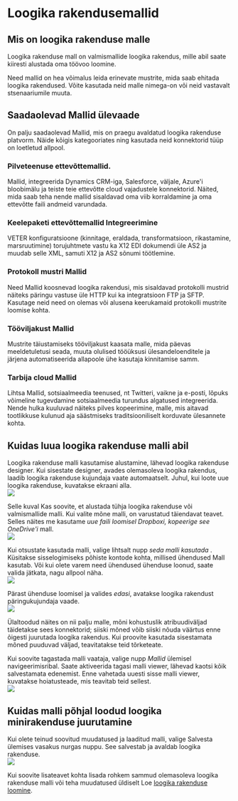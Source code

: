 <properties
 pageTitle="Loogika rakendusemallid | Microsoft Azure'i"
 description="Siit saate teada, mis aitavad teil alustada varem loodud loogika appi mallide kasutamise kohta"
 authors="kevinlam1"
 manager="dwrede"
 editor=""
 services="app-service\logic"
 documentationCenter=""/>

<tags
    ms.service="app-service-logic"
    ms.workload="integration"
    ms.tgt_pltfrm="na"
    ms.devlang="na"
    ms.topic="article"
    ms.date="08/24/2016"
    ms.author="klam"/>

# <a name="logic-app-templates"></a>Loogika rakendusemallid

## <a name="what-are-logic-app-templates"></a>Mis on loogika rakenduse malle

Loogika rakenduse mall on valmismallide loogika rakendus, mille abil saate kiiresti alustada oma töövoo loomine. 

Need mallid on hea võimalus leida erinevate mustrite, mida saab ehitada loogika rakendused. Võite kasutada neid malle nimega-on või neid vastavalt stsenaariumile muuta.

## <a name="overview-of-available-templates"></a>Saadaolevad Mallid ülevaade

On palju saadaolevad Mallid, mis on praegu avaldatud loogika rakenduse platvorm. Näide kõigis kategooriates ning kasutada neid konnektorid tüüp on loetletud allpool.

### <a name="enterprise-cloud-templates"></a>Pilveteenuse ettevõttemallid.
Mallid, integreerida Dynamics CRM-iga, Salesforce, väljale, Azure'i bloobimälu ja teiste teie ettevõtte cloud vajadustele konnektorid. Näited, mida saab teha nende mallid sisaldavad oma viib korraldamine ja oma ettevõtte faili andmeid varundada.

### <a name="enterprise-integration-pack-templates"></a>Keelepaketi ettevõttemallid Integreerimine
VETER konfiguratsioone (kinnitage, eraldada, transformatsioon, rikastamine, marsruutimine) torujuhtmete vastu ka X12 EDI dokumendi üle AS2 ja muudab selle XML, samuti X12 ja AS2 sõnumi töötlemine.

### <a name="protocol-pattern-templates"></a>Protokoll mustri Mallid
Need Mallid koosnevad loogika rakendusi, mis sisaldavad protokolli mustrid näiteks päringu vastuse üle HTTP kui ka integratsioon FTP ja SFTP. Kasutage neid need on olemas või alusena keerukamaid protokolli mustrite loomise kohta.  

### <a name="personal-productivity-templates"></a>Tööviljakust Mallid
Mustrite täiustamiseks tööviljakust kaasata malle, mida päevas meeldetuletusi seada, muuta olulised tööüksusi ülesandeloenditele ja järjena automatiseerida allapoole ühe kasutaja kinnitamise samm.

### <a name="consumer-cloud-templates"></a>Tarbija cloud Mallid
Lihtsa Mallid, sotsiaalmeedia teenused, nt Twitteri, vaikne ja e-posti, lõpuks võimeline tugevdamine sotsiaalmeedia turundus algatused integreerida. Nende hulka kuuluvad näiteks pilves kopeerimine, malle, mis aitavad tootlikkuse kulunud aja säästmiseks traditsiooniliselt korduvate ülesannete kohta. 

## <a name="how-to-create-a-logic-app-using-a-template"></a>Kuidas luua loogika rakenduse malli abil 

Loogika rakenduse malli kasutamise alustamine, lähevad loogika rakenduse designer. Kui sisestate designer, avades olemasoleva loogika rakendus, laadib loogika rakenduse kujundaja vaate automaatselt. Juhul, kui loote uue loogika rakenduse, kuvatakse ekraani alla.  
 ![](../../includes/media/app-service-logic-templates/template7.png)  

Selle kuval Kas soovite, et alustada tühja loogika rakenduse või valmismallide malli. Kui valite mõne malli, on varustatud täiendavat teavet. Selles näites me kasutame *uue faili loomisel Dropboxi, kopeerige see OneDrive'i* mall.  
 ![](../../includes/media/app-service-logic-templates/template2.png)  

Kui otsustate kasutada malli, valige lihtsalt nupp *seda malli kasutada* . Küsitakse sisselogimiseks põhiste kontode kohta, millised ühendused Mall kasutab. Või kui olete varem need ühendused ühenduse loonud, saate valida jätkata, nagu allpool näha.  
 ![](../../includes/media/app-service-logic-templates/template3.png)  

Pärast ühenduse loomisel ja valides *edasi*, avatakse loogika rakendust päringukujundaja vaade.  
 ![](../../includes/media/app-service-logic-templates/template4.png)  

Ülaltoodud näites on nii palju malle, mõni kohustuslik atribuudiväljad täidetakse sees konnektorid; siiski mõned võib siiski nõuda väärtus enne õigesti juurutada loogika rakendus. Kui proovite kasutada sisestamata mõned puuduvad väljad, teavitatakse teid tõrketeate.

Kui soovite tagastada malli vaataja, valige nupp *Mallid* ülemisel navigeerimisribal. Saate aktiveerida tagasi malli viewer, lähevad kaotsi kõik salvestamata edenemist. Enne vahetada uuesti sisse malli viewer, kuvatakse hoiatusteade, mis teavitab teid sellest.  
 ![](../../includes/media/app-service-logic-templates/template5.png)  

## <a name="how-to-deploy-a-logic-app-created-from-a-template"></a>Kuidas malli põhjal loodud loogika minirakenduse juurutamine

Kui olete teinud soovitud muudatused ja laaditud malli, valige Salvesta ülemises vasakus nurgas nuppu. See salvestab ja avaldab loogika rakenduse.  
 ![](../../includes/media/app-service-logic-templates/template6.png)  

Kui soovite lisateavet kohta lisada rohkem sammud olemasoleva loogika rakenduse malli või teha muudatused üldiselt Loe [loogika rakenduse loomine](app-service-logic-create-a-logic-app.md).